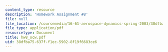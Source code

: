 ```yaml
---
content_type: resource
description: 'Homework Assignment #8'
file: null
file_location: /coursemedia/16-61-aerospace-dynamics-spring-2003/38dfba75637ff1ec59028f19f6683ce6_hw8_ocw.pdf
file_type: application/pdf
resourcetype: Document
title: hw8_ocw.pdf
uid: 38dfba75-637f-f1ec-5902-8f19f6683ce6
---
```

